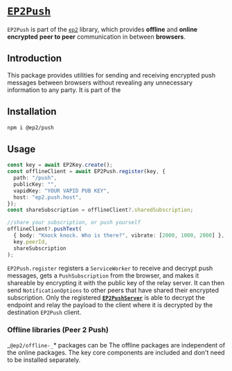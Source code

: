 # [`EP2Push`](./packages/push/)
`EP2Push` is part of the [`ep2`](../../) library, which provides **offline** and **online** **encrypted** **peer to peer** communication in between **browsers**.
## Introduction

This package provides utilities for sending and receiving encrypted push messages between browsers without revealing any unnecessary information to any party. It is part of the

## Installation

```bash
npm i @ep2/push
```


## Usage

```typescript
const key = await EP2Key.create();
const offlineClient = await EP2Push.register(key, {
  path: "/push",
  publicKey: "",
  vapidKey: "YOUR VAPID PUB KEY",
  host: "ep2.push.host",
});
const shareSubscription = offlineClient?.sharedSubscription;

//share your subscription, or push yourself
offlineClient?.pushText(
  { body: "Knock knock. Who is there?", vibrate: [2000, 1000, 2000] },
  key.peerId,
  shareSubscription
);
```

`EP2Push.register` registers a `ServiceWorker` to receive and decrypt push messages, gets a `PushSubscription` from the browser, and makes it shareable by encrypting it with the public key of the relay server. It can then send `NotificationOptions` to other peers that have shared their encrypted subscription. Only the registered [**`EP2PushServer`**](../pushserver/) is able to decrypt the endpoint and relay the payload to the client where it is decrypted by the destination `EP2Push` client.

### Offline libraries (Peer 2 Push)

_`@ep2/offline-_`\* packages can be
The offline packages are independent of the online packages. The key core components are included and don't need to be installed separately.
